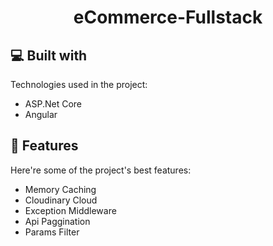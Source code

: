 <h1 align="center" id="title">eCommerce-Fullstack</h1>


<h2>💻 Built with</h2>

Technologies used in the project:

*   ASP.Net Core
*   Angular


<h2>🧐 Features</h2>

Here're some of the project's best features:

*   Memory Caching
*   Cloudinary Cloud
*   Exception Middleware
*   Api Paggination
*   Params Filter

  
  
